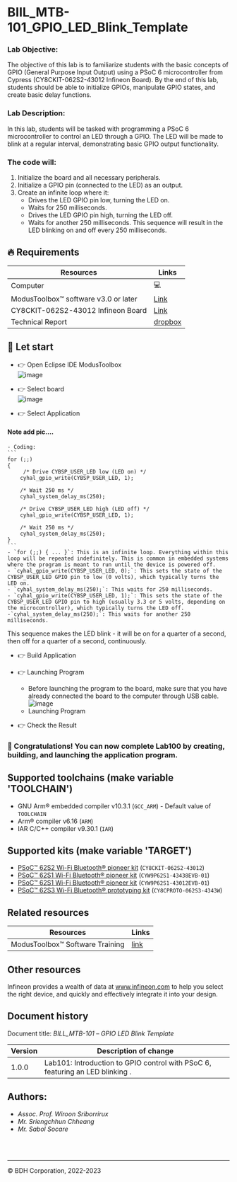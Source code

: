 # BIIL_MTB-101_GPIO_LED_Blink_Template
### Lab Objective:
The objective of this lab is to familiarize students with the basic concepts of GPIO (General Purpose Input Output) using a PSoC 6 microcontroller from Cypress (CY8CKIT-062S2-43012 Infineon Board). By the end of this lab, students should be able to initialize GPIOs, manipulate GPIO states, and create basic delay functions.

### Lab Description:
In this lab, students will be tasked with programming a PSoC 6 microcontroller to control an LED through a GPIO. The LED will be made to blink at a regular interval, demonstrating basic GPIO output functionality.

### The code will:
1. Initialize the board and all necessary peripherals.
2. Initialize a GPIO pin (connected to the LED) as an output.
3. Create an infinite loop where it:
    - Drives the LED GPIO pin low, turning the LED on.
    - Waits for 250 milliseconds.
    - Drives the LED GPIO pin high, turning the LED off.
    - Waits for another 250 milliseconds.
This sequence will result in the LED blinking on and off every 250 milliseconds.

## 🔥 Requirements
| Resources                                  | Links                                                                                                  |
|--------------------------------------------|--------------------------------------------------------------------------------------------------------|
| Computer                                   | 💻                                                                                                    |
| ModusToolbox™ software v3.0 or later       | [Link](https://www.infineon.com/modustoolbox)                                                         |
| CY8CKIT-062S2-43012 Infineon Board         | [Link](https://github.com/Advance-Innovation-Centre-AIC/BIIL_MTB-100_Hello_World_and_LED_Blinking_Programming_Template/assets/88732241/0215501d-b774-4045-8e64-ef49e28d8404) |
| Technical Report | [dropbox](https://www.dropbox.com/scl/fi/amaxc94pte0ut2i1r5ewx/Technical-Report-Lab00.paper?rlkey=b3xm3vrerz9xgv1glb30cvy9z&dl=0)



## 🚩 Let start
- 👉  Open Eclipse IDE ModusToolbox               
![image](https://github.com/Advance-Innovation-Centre-AIC/BIIL_MTB-100_Hello_World_and_LED_Blinking_Programming_Template/assets/88732241/276b5ee3-7752-488c-baa7-3b55f6615b27)                 

- 👉  Select board    
![image](https://github.com/Advance-Innovation-Centre-AIC/BIIL_MTB-100_Hello_World_and_LED_Blinking_Programming_Template/assets/88732241/df637b74-1bee-4c0c-9bdc-4b70d7f0cee8)

- 👉  Select Application         

#### Note add pic....

    - Coding:
    ```
    for (;;)
    {
      	 /* Drive CYBSP_USER_LED low (LED on) */
  		cyhal_gpio_write(CYBSP_USER_LED, 1);
  
  		/* Wait 250 ms */
  		cyhal_system_delay_ms(250);
  
  		/* Drive CYBSP_USER_LED high (LED off) */
  		cyhal_gpio_write(CYBSP_USER_LED, 1);
  
  		/* Wait 250 ms */
  		cyhal_system_delay_ms(250);
    }
    ```
    - `for (;;) { ... }`: This is an infinite loop. Everything within this loop will be repeated indefinitely. This is common in embedded systems where the program is meant to run until the device is powered off.
    - `cyhal_gpio_write(CYBSP_USER_LED, 0);`: This sets the state of the CYBSP_USER_LED GPIO pin to low (0 volts), which typically turns the LED on.
    - `cyhal_system_delay_ms(250);`: This waits for 250 milliseconds.
    - `cyhal_gpio_write(CYBSP_USER_LED, 1);`: This sets the state of the CYBSP_USER_LED GPIO pin to high (usually 3.3 or 5 volts, depending on the microcontroller), which typically turns the LED off.
    -`cyhal_system_delay_ms(250);`: This waits for another 250 milliseconds.

This sequence makes the LED blink - it will be on for a quarter of a second, then off for a quarter of a second, continuously.
- 👉  Build Application      

- 👉  Launching Program
  - Before launching the program to the board, make sure that you have already connected the board to the computer through USB cable.        
![image](https://github.com/Advance-Innovation-Centre-AIC/BIIL_MTB-100_Hello_World_and_LED_Blinking_Programming_Template/assets/88732241/7a6bb6ef-cb63-4613-98a1-42f9617ad724)
  - Launching Program    

- 👉  Check the Result

### 🎉  Congratulations! You can now complete Lab100 by creating, building, and launching the application program.


## Supported toolchains (make variable 'TOOLCHAIN')

- GNU Arm&reg; embedded compiler v10.3.1 (`GCC_ARM`) - Default value of `TOOLCHAIN`
- Arm&reg; compiler v6.16 (`ARM`)
- IAR C/C++ compiler v9.30.1 (`IAR`)

## Supported kits (make variable 'TARGET')

- [PSoC&trade; 62S2 Wi-Fi Bluetooth&reg; pioneer kit](https://www.infineon.com/CY8CKIT-062S2-43012) (`CY8CKIT-062S2-43012`)
- [PSoC&trade; 62S1 Wi-Fi Bluetooth&reg; pioneer kit](https://www.infineon.com/CYW9P62S1-43438EVB-01) (`CYW9P62S1-43438EVB-01`)
- [PSoC&trade; 62S1 Wi-Fi Bluetooth&reg; pioneer kit](https://www.infineon.com/CYW9P62S1-43012EVB-01) (`CYW9P62S1-43012EVB-01`)
- [PSoC&trade; 62S3 Wi-Fi Bluetooth&reg; prototyping kit](https://www.infineon.com/CY8CPROTO-062S3-4343W) (`CY8CPROTO-062S3-4343W`)


## Related resources
Resources  | Links
-----------|----------------------------------
ModusToolbox™ Software Training | [link](https://www.dropbox.com/sh/waj898o4o8eccx0/AAB3hBBaIQo2OvJ5-fubGJIha/training-modustoolbox-level1-getting-started-master/Manual/Ch2-Tools.pdf?dl=0)



## Other resources

Infineon provides a wealth of data at www.infineon.com to help you select the right device, and quickly and effectively integrate it into your design.


## Document history

Document title: *BILL_MTB-101* – *GPIO LED Blink Template*

 Version | Description of change
 ------- | ---------------------
 1.0.0   | Lab101: Introduction to GPIO control with PSoC 6, featuring an LED blinking .


## Authors:
- *Assoc. Prof. Wiroon Sriborrirux*
- *Mr. Sriengchhun Chheang*
- *Mr. Sabol Socare*
<br>

<br>

---------------------------------------------------------

© BDH Corporation, 2022-2023
